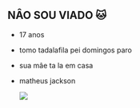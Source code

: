 ## NÂO SOU VIADO 🐱
- 17 anos
- tomo tadalafila
   pei domingos paro
- sua mâe ta la em casa
- matheus jackson

  ![](https://media1.tenor.com/m/M8TCNChM2JsAAAAC/troll-face.gif)
